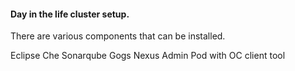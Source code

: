 #### Day in the life cluster setup. 


There are various components that can be installed. 

Eclipse Che
Sonarqube
Gogs
Nexus
Admin Pod with OC client tool



